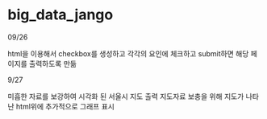 # big_data_jango
09/26

html을 이용해서 checkbox를 생성하고 각각의 요인에 체크하고 submit하면 해당 페이지를 출력하도록 만듦


9/27

미흡한 자료를 보강하여 시각화 된 서울시 지도 출력
지도자료 보충을 위해 지도가 나타난 html위에 추가적으로 그래프 표시
